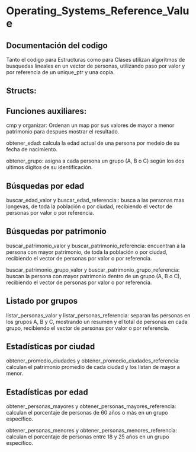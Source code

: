 # Operating_Systems_Reference_Value

## Documentación del codigo

Tanto el codigo para Estructuras como para Clases utilizan algoritmos de busquedas lineales en un vector de personas, utilizando paso por valor y por referencia de un unique_ptr y una copia.

## Structs:

## Funciones auxiliares:

cmp y organizar: Ordenan un map por sus valores de mayor a menor patrimonio para despues mostrar el resultado.

obtener_edad: calcula la edad actual de una persona por medeio de su fecha de nacimiento.

obtener_grupo: asigna a cada persona un grupo (A, B o C) según los dos ultimos digitos de su identificación.

## Búsquedas por edad

buscar_edad_valor y buscar_edad_referencia:: busca a las personas mas longevas, de toda la población o por ciudad, recibiendo el vector de personas por valor o por referencia.

## Búsquedas por patrimonio

buscar_patrimonio_valor y buscar_patrimonio_referencia: encuentran a la persona con mayor patrimonio, de toda la población o por ciudad, recibiendo el vector de personas por valor o por referencia.

buscar_patrimonio_grupo_valor y buscar_patrimonio_grupo_referencia: buscan la persona con mayor patrimonio dentro de un grupo (A, B o C), recibiendo el vector de personas por valor o por referencia.

## Listado por grupos

listar_personas_valor y listar_personas_referencia: separan las personas en los grupos A, B y C, mostrando un resumen y el total de personas en cada grupo, recibiendo el vector de personas por valor o por referencia.


## Estadísticas por ciudad

obtener_promedio_ciudades y obtener_promedio_ciudades_referencia: calculan el patrimonio promedio de cada ciudad y los listan de mayor a menor.

## Estadísticas por edad

obtener_personas_mayores y obtener_personas_mayores_referencia: calculan el porcentaje de personas de 60 años o más en un grupo específico.

obtener_personas_menores y obtener_personas_menores_referencia: calculan el porcentaje de personas entre 18 y 25 años en un grupo específico.
